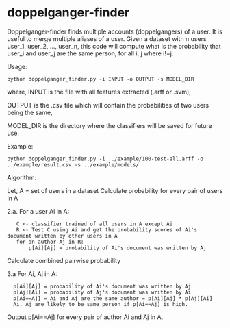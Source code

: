 doppelganger-finder
===================

Doppelganger-finder finds multiple accounts (doppelgangers) of a user. 
It is useful to merge multiple aliases of a user. 
Given a dataset with n users user_1, user_2, ..., user_n, this code will compute what is the probability that user_i and user_j are the same person, for all i, j where i!=j.

Usage:

    python doppelganger_finder.py -i INPUT -o OUTPUT -s MODEL_DIR

where, INPUT is the file with all features extracted (.arff or .svm),

OUTPUT is the .csv file which will contain the probabilities of two users being the same,

MODEL_DIR is the directory where the classifiers will be saved for future use.

Example:

    python doppelganger_finder.py -i ../example/100-test-all.arff -o ../example/result.csv -s ../example/models/

Algorithm:

Let, A = set of users in a dataset
Calculate probability for every pair of users in A

2.a. For a user Ai in A:

       C <- classifier trained of all users in A except Ai
       R <- Test C using Ai and get the probability scores of Ai's document written by other users in A
       for an author Aj in R:
           p[Ai][Aj] = probability of Ai's document was written by Aj
Calculate combined pairwise probability

3.a For Ai, Aj in A:

      p[Ai][Aj] = probability of Ai's document was written by Aj
      p[Aj][Ai] = probability of Aj's document was written by Ai
      p[Ai==Aj] = Ai and Aj are the same author = p[Ai][Aj] * p[Aj][Ai]
      Ai, Aj are likely to be same person if p[Ai==Aj] is high.
      
Output p[Ai==Aj] for every pair of author Ai and Aj in A.
